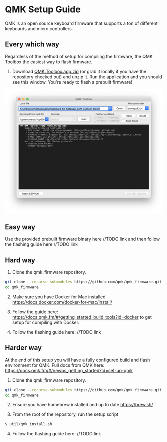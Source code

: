 # QMK Setup Guide

QMK is an open source keyboard firmware that supports a ton of different keyboards and micro controllers. 

## Every which way

Regardless of the method of setup for compiling the firmware, the QMK Toolbox the easiest way to flash firmware. 

1. Download [QMK.Toolbox.app.zip](https://github.com/musl/nr-offsite-mech-keys/blob/master/QMK.Toolbox.app.zip) (or grab it locally if you have the repository checked out) and unzip it. Run the application and you should see this window. You're ready to flash a prebuilt firmware!

![Screen Shot 2019-04-28 at 3.58.51 PM](assets/qmk_toolbox.png)

## Easy way 

Use the provided prebuilt firmware binary here //TODO link and then follow the flashing guide here //TODO link

## Hard way

1. Clone the qmk_firmware repository. 

```bash
git clone --recurse-submodules https://github.com/qmk/qmk_firmware.git
cd qmk_firmware
```

2. Make sure you have Docker for Mac installed https://docs.docker.com/docker-for-mac/install/


3. Follow the guide here: https://docs.qmk.fm/#/getting_started_build_tools?id=docker to get setup for compiling with Docker. 
4. Follow the flashing guide here: //TODO link

## Harder way

At the end of this setup you will have a fully configured build and flash environment for QMK. Full docs from QMK here: https://docs.qmk.fm/#/newbs_getting_started?id=set-up-qmk


1. Clone the qmk_firmware repository. 

```bash
git clone --recurse-submodules https://github.com/qmk/qmk_firmware.git
cd qmk_firmware
```

2. Ensure you have homebrew installed and up to date https://brew.sh/

3. From the root of the repository, run the setup script

```bash
$ util/qmk_install.sh
```

4. Follow the flashing guide here: //TODO link